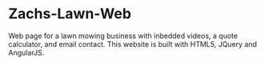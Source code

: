 Zachs-Lawn-Web
==============

Web page for a lawn mowing business with inbedded videos, a quote calculator, and email contact.  This website 
is built with HTML5, JQuery and AngularJS.
